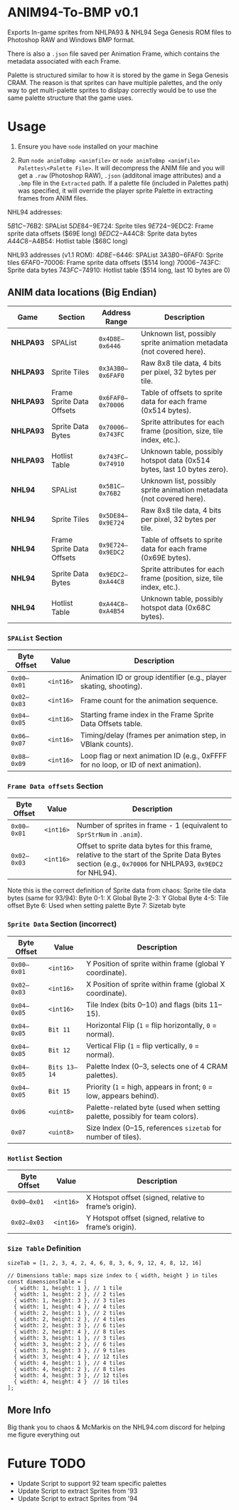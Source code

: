 # ANIM94-To-BMP v0.1
Exports In-game sprites from NHLPA93 & NHL94 Sega Genesis ROM files to Photoshop RAW and Windows BMP format.

There is also a `.json` file saved per Animation Frame, which contains the metadata associated with each Frame. 

Palette is structured similar to how it is stored by the game in Sega Genesis CRAM. The reason is that sprites can have multiple palettes, and the only way to get multi-palette sprites to dislpay correctly would be to use the same palette structure that the game uses.

# Usage
1. Ensure you have `node` installed on your machine

2. Run `node animToBmp <animfile>` or `node animToBmp <animfile> Palettes\<Palette File>`. It will decompress the ANIM file and you will get a `.raw` (Photoshop RAW), `.json` (additonal image attributes) and a `.bmp` file in the `Extracted` path. If a palette file (included in Palettes path) was specified, it will override the player sprite Palette in extracting frames from ANIM files.

NHL94 addresses:

$5B1C-$76B2: SPAList
$5DE84-$9E724: Sprite tiles
$9E724-$9EDC2: Frame sprite data offsets ($69E long)
$9EDC2-$A44C8: Sprite data bytes
$A44C8-$A4B54: Hotlist table ($68C long)

NHL93 addresses (v1.1 ROM):
$4D8E-$6446: SPAList
$3A3B0-$6FAF0: Sprite tiles
$6FAF0-$70006: Frame sprite data offsets ($514 long)
$70006-$743FC: Sprite data bytes
$743FC-$74910: Hotlist table ($514 long, last 10 bytes are 0) 

## ANIM data locations (Big Endian)
| Game       | Section                     | Address Range         | Description |
|------------|-----------------------------|-----------------------|-------------|
| **NHLPA93** | SPAList                    | `0x4D8E–0x6446`       | Unknown list, possibly sprite animation metadata (not covered here). |
| **NHLPA93** | Sprite Tiles               | `0x3A3B0–0x6FAF0`     | Raw 8x8 tile data, 4 bits per pixel, 32 bytes per tile. |
| **NHLPA93** | Frame Sprite Data Offsets  | `0x6FAF0–0x70006`     | Table of offsets to sprite data for each frame (0x514 bytes). |
| **NHLPA93** | Sprite Data Bytes          | `0x70006–0x743FC`     | Sprite attributes for each frame (position, size, tile index, etc.). |
| **NHLPA93** | Hotlist Table              | `0x743FC–0x74910`     | Unknown table, possibly hotspot data (0x514 bytes, last 10 bytes zero). |
| **NHL94**   | SPAList                    | `0x5B1C–0x76B2`       | Unknown list, possibly sprite animation metadata (not covered here). |
| **NHL94**   | Sprite Tiles               | `0x5DE84–0x9E724`     | Raw 8x8 tile data, 4 bits per pixel, 32 bytes per tile. |
| **NHL94**   | Frame Sprite Data Offsets  | `0x9E724–0x9EDC2`     | Table of offsets to sprite data for each frame (0x69E bytes). |
| **NHL94**   | Sprite Data Bytes          | `0x9EDC2–0xA44C8`     | Sprite attributes for each frame (position, size, tile index, etc.). |
| **NHL94**   | Hotlist Table              | `0xA44C8–0xA4B54`     | Unknown table, possibly hotspot data (0x68C bytes). |

### `SPAList` Section
| Byte Offset | Value           | Description |
|-------------|-----------------|-------------|
| `0x00–0x01` | `<int16>`       | Animation ID or group identifier (e.g., player skating, shooting). |
| `0x02–0x03` | `<int16>`       | Frame count for the animation sequence. |
| `0x04–0x05` | `<int16>`       | Starting frame index in the Frame Sprite Data Offsets table. |
| `0x06–0x07` | `<int16>`       | Timing/delay (frames per animation step, in VBlank counts). |
| `0x08–0x09` | `<int16>`       | Loop flag or next animation ID (e.g., 0xFFFF for no loop, or ID of next animation). |

### `Frame Data offsets` Section
| Byte Offset | Value           | Description |
|-------------|-----------------|-------------|
| `0x00–0x01` | `<int16>`       | Number of sprites in frame - 1 (equivalent to `SprStrNum` in `.anim`). |
| `0x02–0x03` | `<int16>`       | Offset to sprite data bytes for this frame, relative to the start of the Sprite Data Bytes section (e.g., `0x70006` for NHLPA93, `0x9EDC2` for NHL94). |

Note this is the correct definition of Sprite data from chaos:
Sprite tile data bytes (same for 93/94):
Byte 0-1: X Global
Byte 2-3: Y Global
Byte 4-5: Tile offset
Byte   6: Used when setting palette 
Byte   7: Sizetab byte  

### `Sprite Data` Section (incorrect)
| Byte Offset | Value           | Description |
|-------------|-----------------|-------------|
| `0x00–0x01` | `<int16>`       | Y Position of sprite within frame (global Y coordinate). |
| `0x02–0x03` | `<int16>`       | X Position of sprite within frame (global X coordinate). |
| `0x04–0x05` | `<int16>`       | Tile Index (bits 0–10) and flags (bits 11–15). |
| `0x04–0x05` | `Bit 11`        | Horizontal Flip (`1` = flip horizontally, `0` = normal). |
| `0x04–0x05` | `Bit 12`        | Vertical Flip (`1` = flip vertically, `0` = normal). |
| `0x04–0x05` | `Bits 13–14`    | Palette Index (0–3, selects one of 4 CRAM palettes). |
| `0x04–0x05` | `Bit 15`        | Priority (`1` = high, appears in front; `0` = low, appears behind). |
| `0x06`      | `<uint8>`       | Palette-related byte (used when setting palette, possibly for team colors). |
| `0x07`      | `<uint8>`       | Size Index (0–15, references `sizetab` for number of tiles). |

### `Hotlist` Section
| Byte Offset | Value           | Description |
|-------------|-----------------|-------------|
| `0x00–0x01` | `<int16>`       | X Hotspot offset (signed, relative to frame’s origin). |
| `0x02–0x03` | `<int16>`       | Y Hotspot offset (signed, relative to frame’s origin). |

### `Size Table` Definition
```// value at index indicates number of 8x8 tiles. Index references sizetab lookup table
sizeTab = [1, 2, 3, 4, 2, 4, 6, 8, 3, 6, 9, 12, 4, 8, 12, 16]

// Dimensions table: maps size index to { width, height } in tiles
const dimensionsTable = [
  { width: 1, height: 1 }, // 1 tile
  { width: 1, height: 2 }, // 2 tiles
  { width: 1, height: 3 }, // 3 tiles
  { width: 1, height: 4 }, // 4 tiles
  { width: 2, height: 1 }, // 2 tiles
  { width: 2, height: 2 }, // 4 tiles
  { width: 2, height: 3 }, // 6 tiles
  { width: 2, height: 4 }, // 8 tiles
  { width: 3, height: 1 }, // 3 tiles
  { width: 3, height: 2 }, // 6 tiles
  { width: 3, height: 3 }, // 9 tiles
  { width: 3, height: 4 }, // 12 tiles
  { width: 4, height: 1 }, // 4 tiles
  { width: 4, height: 2 }, // 8 tiles
  { width: 4, height: 3 }, // 12 tiles
  { width: 4, height: 4 }  // 16 tiles
];
```
## More Info
Big thank you to chaos & McMarkis on the NHL94.com discord for helping me figure everything out

# Future TODO
- Update Script to support 92 team specific palettes
- Update Script to extract Sprites from '93
- Update Script to extract Sprites from '94